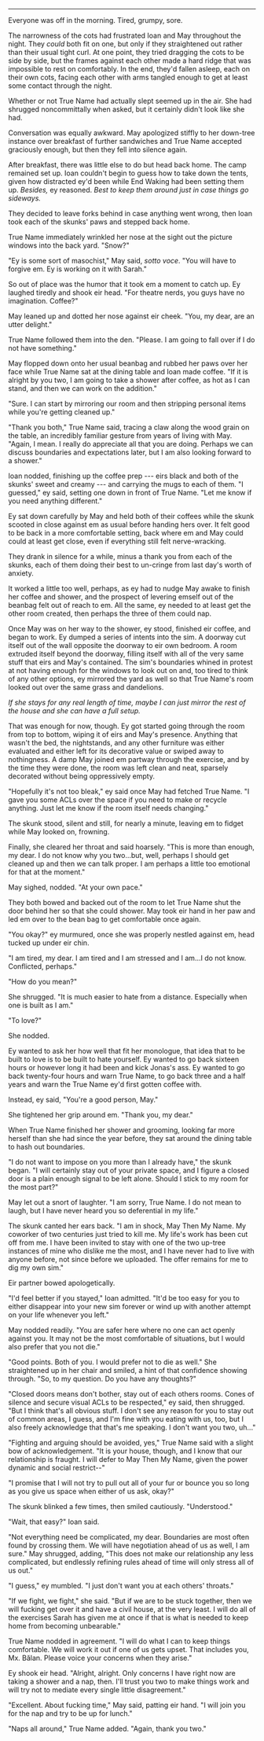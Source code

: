 -----

Everyone was off in the morning. Tired, grumpy, sore.

The narrowness of the cots had frustrated Ioan and May throughout the night. They *could* both fit on one, but only if they straightened out rather than their usual tight curl. At one point, they tried dragging the cots to be side by side, but the frames against each other made a hard ridge that was impossible to rest on comfortably. In the end, they'd fallen asleep, each on their own cots, facing each other with arms tangled enough to get at least some contact through the night.

Whether or not True Name had actually slept seemed up in the air. She had shrugged noncommittally when asked, but it certainly didn't look like she had.

Conversation was equally awkward. May apologized stiffly to her down-tree instance over breakfast of further sandwiches and True Name accepted graciously enough, but then they fell into silence again.

After breakfast, there was little else to do but head back home. The camp remained set up. Ioan couldn't begin to guess how to take down the tents, given how distracted ey'd been while End Waking had been setting them up. *Besides,* ey reasoned. *Best to keep them around just in case things go sideways.*

They decided to leave forks behind in case anything went wrong, then Ioan took each of the skunks' paws and stepped back home.

True Name immediately wrinkled her nose at the sight out the picture windows into the back yard. "Snow?"

"Ey is some sort of masochist," May said, *sotto voce*. "You will have to forgive em. Ey is working on it with Sarah."

So out of place was the humor that it took em a moment to catch up. Ey laughed tiredly and shook eir head. "For theatre nerds, you guys have no imagination. Coffee?"

May leaned up and dotted her nose against eir cheek. "You, my dear, are an utter delight."

True Name followed them into the den. "Please. I am going to fall over if I do not have something."

May flopped down onto her usual beanbag and rubbed her paws over her face while True Name sat at the dining table and Ioan made coffee. "If it is alright by you two, I am going to take a shower after coffee, as hot as I can stand, and then we can work on the addition."

"Sure. I can start by mirroring our room and then stripping personal items while you're getting cleaned up."

"Thank you both," True Name said, tracing a claw along the wood grain on the table, an incredibly familiar gesture from years of living with May. "Again, I mean. I really do appreciate all that you are doing. Perhaps we can discuss boundaries and expectations later, but I am also looking forward to a shower."

Ioan nodded, finishing up the coffee prep --- eirs black and both of the skunks' sweet and creamy --- and carrying the mugs to each of them. "I guessed," ey said, setting one down in front of True Name. "Let me know if you need anything different."

Ey sat down carefully by May and held both of their coffees while the skunk scooted in close against em as usual before handing hers over. It felt good to be back in a more comfortable setting, back where em and May could could at least get close, even if everything still felt nerve-wracking. 

They drank in silence for a while, minus a thank you from each of the skunks, each of them doing their best to un-cringe from last day's worth of anxiety.

It worked a little too well, perhaps, as ey had to nudge May awake to finish her coffee and shower, and the prospect of levering emself out of the beanbag felt out of reach to em. All the same, ey needed to at least get the other room created, then perhaps the three of them could nap.

Once May was on her way to the shower, ey stood, finished eir coffee, and began to work. Ey dumped a series of intents into the sim. A doorway cut itself out of the wall opposite the doorway to eir own bedroom. A room extruded itself beyond the doorway, filling itself with all of the very same stuff that eirs and May's contained. The sim's boundaries whined in protest at not having enough for the windows to look out on and, too tired to think of any other options, ey mirrored the yard as well so that True Name's room looked out over the same grass and dandelions.

*If she stays for any real length of time, maybe I can just mirror the rest of the house and she can have a full setup.*

That was enough for now, though. Ey got started going through the room from top to bottom, wiping it of eirs and May's presence. Anything that wasn't the bed, the nightstands, and any other furniture was either evaluated and either left for its decorative value or swiped away to nothingness. A damp May joined em partway through the exercise, and by the time they were done, the room was left clean and neat, sparsely decorated without being oppressively empty.

"Hopefully it's not too bleak," ey said once May had fetched True Name. "I gave you some ACLs over the space if you need to make or recycle anything. Just let me know if the room itself needs changing."

The skunk stood, silent and still, for nearly a minute, leaving em to fidget while May looked on, frowning.

Finally, she cleared her throat and said hoarsely. "This is more than enough, my dear. I do not know why you two...but, well, perhaps I should get cleaned up and then we can talk proper. I am perhaps a little too emotional for that at the moment."

May sighed, nodded. "At your own pace."

They both bowed and backed out of the room to let True Name shut the door behind her so that she could shower. May took eir hand in her paw and led em over to the bean bag to get comfortable once again.

"You okay?" ey murmured, once she was properly nestled against em, head tucked up under eir chin.

"I am tired, my dear. I am tired and I am stressed and I am...I do not know. Conflicted, perhaps."

"How do you mean?"

She shrugged. "It is much easier to hate from a distance. Especially when one is built as I am."

"To love?"

She nodded.

Ey wanted to ask her how well that fit her monologue, that idea that to be built to love is to be built to hate yourself. Ey wanted to go back sixteen hours or however long it had been and kick Jonas's ass. Ey wanted to go back twenty-four hours and warn True Name, to go back three and a half years and warn the True Name ey'd first gotten coffee with.

Instead, ey said, "You're a good person, May."

She tightened her grip around em. "Thank you, my dear."

When True Name finished her shower and grooming, looking far more herself than she had since the year before, they sat around the dining table to hash out boundaries.

"I do not want to impose on you more than I already have," the skunk began. "I will certainly stay out of your private space, and I figure a closed door is a plain enough signal to be left alone. Should I stick to my room for the most part?"

May let out a snort of laughter. "I am sorry, True Name. I do not mean to laugh, but I have never heard you so deferential in my life."

The skunk canted her ears back. "I am in shock, May Then My Name. My coworker of two centuries just tried to kill me. My life's work has been cut off from me. I have been invited to stay with one of the two up-tree instances of mine who dislike me the most, and I have never had to live with anyone before, not since before we uploaded. The offer remains for me to dig my own sim."

Eir partner bowed apologetically.

"I'd feel better if you stayed," Ioan admitted. "It'd be too easy for you to either disappear into your new sim forever or wind up with another attempt on your life whenever you left."

May nodded readily. "You are safer here where no one can act openly against you. It may not be the most comfortable of situations, but I would also prefer that you not die."

"Good points. Both of you. I would prefer not to die as well." She straightened up in her chair and smiled, a hint of that confidence showing through. "So, to my question. Do you have any thoughts?"

"Closed doors means don't bother, stay out of each others rooms. Cones of silence and secure visual ACLs to be respected," ey said, then shrugged. "But I think that's all obvious stuff. I don't see any reason for you to stay out of common areas, I guess, and I'm fine with you eating with us, too, but I also freely acknowledge that that's me speaking. I don't want you two, uh..."

"Fighting and arguing should be avoided, yes," True Name said with a slight bow of acknowledgement. "It is your house, though, and I know that our relationship is fraught. I will defer to May Then My Name, given the power dynamic and social restrict--"

"I promise that I will not try to pull out all of your fur or bounce you so long as you give us space when either of us ask, okay?"

The skunk blinked a few times, then smiled cautiously. "Understood."

"Wait, that easy?" Ioan said.

"Not everything need be complicated, my dear. Boundaries are most often found by crossing them. We will have negotiation ahead of us as well, I am sure." May shrugged, adding, "This does not make our relationship any less complicated, but endlessly refining rules ahead of time will only stress all of us out."

"I guess," ey mumbled. "I just don't want you at each others' throats."

"If we fight, we fight," she said. "But if we are to be stuck together, then we will fucking get over it and have a civil house, at the very least. I will do all of the exercises Sarah has given me at once if that is what is needed to keep home from becoming unbearable."

True Name nodded in agreement. "I will do what I can to keep things comfortable. We will work it out if one of us gets upset. That includes you, Mx. Bălan. Please voice your concerns when they arise."

Ey shook eir head. "Alright, alright. Only concerns I have right now are taking a shower and a nap, then. I'll trust you two to make things work and will try not to mediate every single little disagreement."

"Excellent. About fucking time," May said, patting eir hand. "I will join you for the nap and try to be up for lunch."

"Naps all around," True Name added. "Again, thank you two."
